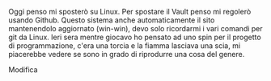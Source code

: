 Oggi penso mi sposterò su Linux. Per spostare il Vault penso mi regolerò usando Github. 
Questo sistema anche automaticamente il sito mantenendolo aggiornato (win-win), devo solo ricordarmi i vari comandi per git da Linux.
Ieri sera mentre giocavo ho pensato ad uno spin per il progetto di programmazione, c'era una torcia e la fiamma lasciava una scia, mi piacerebbe vedere se sono in grado di riprodurre una cosa del genere.

Modifica